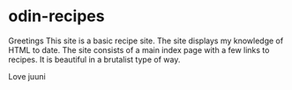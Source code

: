 # odin-recipes

Greetings
This site is a basic recipe site. The site displays my knowledge of HTML to date. The site consists of a main index page with a few links to recipes. It is beautiful in a brutalist type of way. 

Love juuni